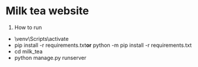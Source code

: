 # Milk tea website

1. How to run 
* \venv\Scripts\activate
* pip install -r requirements.txt<space><space>**or** python -m pip install -r requirements.txt 
* cd milk_tea
* python manage.py runserver

